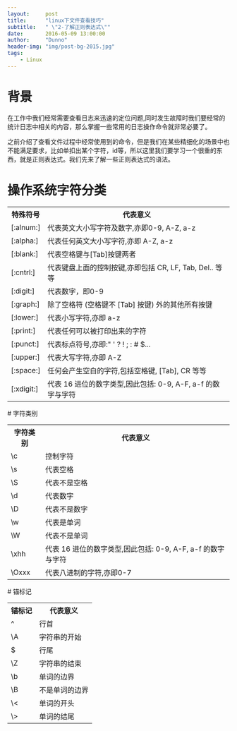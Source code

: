 ```yaml
---
layout:     post
title:      "linux下文件查看技巧"
subtitle:   " \"2-了解正则表达式\""
date:       2016-05-09 13:00:00
author:     "Dunno"
header-img: "img/post-bg-2015.jpg"
tags:
    - Linux
---
```

# 背景
<p>在工作中我们经常需要查看日志来迅速的定位问题,同时发生故障时我们要经常的统计日志中相关的内容，那么掌握一些常用的日志操作命令就非常必要了。</p>
<p>之前介绍了查看文件过程中经常使用到的命令，但是我们在某些精细化的场景中也不能满足要求，比如单扣出某个字符，id等，所以这里我们要学习一个很重的东西，就是正则表达式。我们先来了解一些正则表达式的语法。</p>

# 操作系统字符分类
<table>
<tr>
	<th>特殊符号</th><th>代表意义</th>
</tr>
<tr>
	<td>[:alnum:]</td><td>代表英文大小写字符及数字,亦即0-9, A-Z, a-z</td>
</tr>
<tr>
	<td>[:alpha:]</td><td>代表任何英文大小写字符,亦即 A-Z, a-z</td>
</tr>
<tr>
	<td>[:blank:]</td><td>代表空格键与[Tab]按键两者</td>
</tr>
<tr>
	<td>[:cntrl:]</td><td>代表键盘上面的控制按键,亦即包括 CR, LF, Tab, Del.. 等等</td>
</tr>
<tr>
	<td>[:digit:]</td><td>代表数字，即0-9</td>
</tr>
<tr>
	<td>[:graph:]</td><td>除了空格符 (空格键不 [Tab] 按键) 外的其他所有按键</td>
</tr><tr>
	<td>[:lower:]</td><td>代表小写字符,亦即 a-z</td>
</tr>
<tr>
	<td>[:print:]</td><td>代表任何可以被打印出来的字符</td>
</tr>
<tr>
	<td>[:punct:]</td><td>代表标点符号,亦即:" ' ? ! ; : # $...</td>
</tr>   
<tr>
	<td>[:upper:]</td><td>代表大写字符,亦即 A-Z</td>
</tr>  
<tr>
	<td>[:space:]</td><td>任何会产生空白的字符,包括空格键, [Tab], CR 等等</td>
</tr>  
<tr>
	<td>[:xdigit:]</td><td>代表 16 进位的数字类型,因此包括: 0-9, A-F, a-f 的数字与字符</td>
</tr>  
</table>                                                                                                                                                                                   
# 字符类别 
<table>
<tr>
	<th>字符类别</th><th>代表意义</th>
</tr>
<tr>
	<td>\c</td><td>控制字符</td>
</tr>
<tr>
	<td>\s</td><td>代表空格</td>
</tr>
<tr>
	<td>\S</td><td>代表不是空格</td>
</tr>
<tr>
	<td>\d</td><td>代表数字</td>
</tr>
<tr>
	<td>\D</td><td>代表不是数字</td>
</tr>
<tr>
	<td>\w</td><td>代表是单词</td>
</tr><tr>
	<td>\W</td><td>代表不是单词</td>
</tr>
<tr>
	<td>\xhh</td><td>代表 16 进位的数字类型,因此包括: 0-9, A-F, a-f 的数字与字符</td>
</tr>
<tr>
	<td>\Oxxx</td><td>代表八进制的字符,亦即0-7</td>
</tr>
</table>
# 锚标记
<table>
<tr>
	<th>锚标记</th><th>代表意义</th>
</tr>
<tr>
	<td>^</td><td>行首</td>
</tr>
<tr>
	<td>\A</td><td>字符串的开始</td>
</tr>
<tr>
	<td>$</td><td>行尾</td>
</tr>
<tr>
	<td>\Z</td><td>字符串的结束</td>
</tr>
<tr>
	<td>\b</td><td>单词的边界</td>
</tr>
<tr>
	<td>\B</td><td>不是单词的边界</td>
</tr><tr>
	<td>\<</td><td>单词的开头</td>
</tr>
<tr>
	<td>\></td><td>单词的结尾</td>
</tr>
</table> 

 